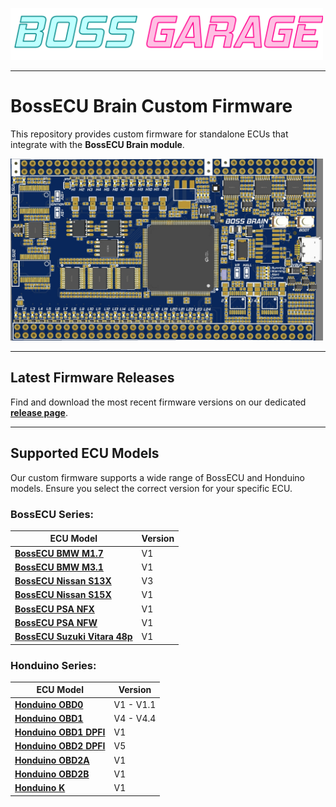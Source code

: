 <p align="left">
  <a href="https://bossgarage.eu" target="_blank" rel="noopener noreferrer">
    <img src="images/bossgarage-logo.png" alt="Boss Garage Logo" width="500" title="Visit the Boss Garage Store">
  </a>
</p>

---

# BossECU Brain Custom Firmware

This repository provides custom firmware for standalone ECUs that integrate with the **BossECU Brain module**.

<p align="left">
  <img src="images/BossBrain_Render.jpg" alt="BossECU Brain Module" width="500" title="BossECU Brain Module Overview">
</p>

---

## Latest Firmware Releases

Find and download the most recent firmware versions on our dedicated [**release page**](https://github.com/bossthetuga/BossECU-Brain/releases).

---

## Supported ECU Models

Our custom firmware supports a wide range of BossECU and Honduino models. Ensure you select the correct version for your specific ECU.

### BossECU Series:

| ECU Model             | Version |
| --------------------- | ------- |
| [**BossECU BMW M1.7**](https://bossgarage.eu/en/products/bossecu-bmw-m1-7) | V1      |
| [**BossECU BMW M3.1**](https://bossgarage.eu/en/products/bossecu-bmw-m3-1) | V1      |
| [**BossECU Nissan S13X**](https://bossgarage.eu/en/products/boss-ecu-s13x) | V3      |
| [**BossECU Nissan S15X**](https://bossgarage.eu/en/products/boss-ecu-s15x) | V1      |
| [**BossECU PSA NFX**](https://bossgarage.eu/en/products/bossecu-psa-nfx) | V1      |
| [**BossECU PSA NFW**](https://bossgarage.eu/en/products/bossecu-psa-nfw) | V1      |
| [**BossECU Suzuki Vitara 48p**](https://bossgarage.eu/en/products/bossecu-suzuki-vitara-48p) | V1      |

### Honduino Series:

| ECU Model           | Version   |
| ------------------- | --------- |
| [**Honduino OBD0**](https://bossgarage.eu/en/products/honduino-obd0) | V1 - V1.1 |
| [**Honduino OBD1**](https://bossgarage.eu/en/products/honduino-obd1) | V4 - V4.4 |
| [**Honduino OBD1 DPFI**](https://bossgarage.eu/en/products/honduino-obd1-dpfi) | V1        |
| [**Honduino OBD2 DPFI**](https://bossgarage.eu/en/products/honduino-obd2-dpfi) | V5        |
| [**Honduino OBD2A**](https://bossgarage.eu/en/products/honduino-obd2a) | V1        |
| [**Honduino OBD2B**](https://bossgarage.eu/en/products/honduino-obd2b) | V1        |
| [**Honduino K**](https://bossgarage.eu/en/products/honduino-k) | V1        |
